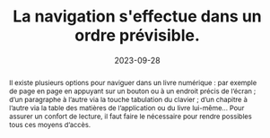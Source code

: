---
N: '162'
Rubrique: Navigation
title: La navigation s'effectue dans un ordre prévisible. 
detail: ""
abstract: "Il existe plusieurs options pour naviguer dans un livre numérique : par exemple de page en page en appuyant sur un bouton ou à un endroit précis de l’écran ; d’un paragraphe à l’autre via la touche tabulation du clavier ; d’un chapitre à l’autre via la table des matières de l’application ou du livre lui-même... Pour assurer un confort de lecture, il faut faire le nécessaire pour rendre possibles tous ces moyens d’accès."
categories: [" Navigation"]
agrege: O4162-E054
opquast: '4 162'
indiceebook: '54'
description: "Règle n° 054"
before: "053"
weight: "054"
after: "055"
actif: '1'
layout: rules
date: 2023-09-28
tags: ["", ""]
objectif: ["Faciliter la navigation, quel que soit le terminal ou le moyen d’accès", "Améliorer l’accessibilité des contenus aux personnes handicapées"]
Meo: ["Ordonner logiquement les contenus", "Fournir une table des matières pour l’utilisation machine", "Si possible, fournir une table des matières pour une utilisation humaine directe"]
Controle: ["Contrôler l’ordre logique du document, notamment via une navigation clavier", "Contrôler la présence d’une table des matière dans l’appareil de lecture"]
epubcheck: 
ace: 
Source: ["Opquast"]
Referentiel: [""]
Steps: ["", ""]
Pertinence: 1
---